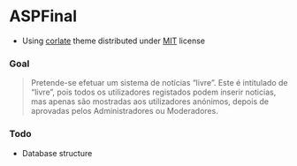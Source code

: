 # ASPFinal

* Using [corlate](https://shapebootstrap.net/item/1524962-corlate-free-responsive-business-html-template) theme distributed under [MIT](https://opensource.org/licenses/MIT) license

### Goal
>Pretende-se efetuar um sistema de notícias “livre”. Este é intitulado de “livre”, pois todos
os utilizadores registados podem inserir noticias, mas apenas são mostradas aos utilizadores
anónimos, depois de aprovadas pelos Administradores ou Moderadores.

### Todo
  - Database structure
